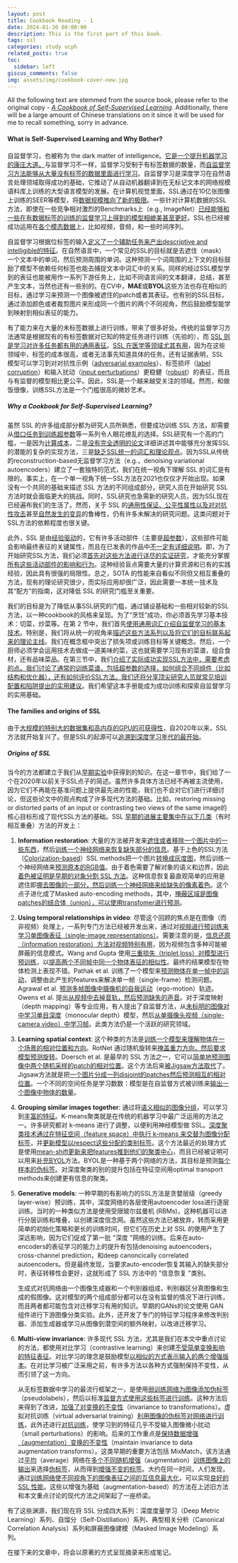 ```yaml
---
layout: post
title: Cookbook Reading - 1
date: 2024-01-30 08:00:00
description: This is the first part of this book.
tags: ssl
categories: study ucph
related_posts: true
toc: 
  sidebar: left
giscus_comments: false
img: assets/img/cookbook-cover-new.jpg
---
```


All the following text are stemmed from the source book, please refer to the original copy - *[A Cookbook of Self-Supervised Learning](https://arxiv.org/pdf/2304.12210.pdf)*. Additionally, there will be a large amount of Chinese translations on it since it will be used for me to recall something, sorry in advance.

#### What is Self-Supervised Learning and Why Bother?

自监督学习，也被称为 the dark matter of intelligence。<u>它是一个提升机器学习的康庄大道。</u>与监督学习不一样，监督学习受制于有标签数据的数量，而<u>自监督学习方法能够从大量没有标签的数据里面进行学习</u>。自监督学习是深度学习在自然语言处理领域取得成功的基础，它推动了从自动机器翻译到在无标记文本的网络规模语料库上训练的大型语言模型的发展。在计算机视觉里面，SSL通过在10亿张图像上训练的SEER等模型，将<u>数据规模推向了新的极限</u>。一些针对计算机数据的SSL方法，即使在一些竞争相对激烈的Benchmarks上（e.g., ImageNet）<u>已经能够和一些在有数据标签的训练的监督学习上得到的模型相媲美甚至更好</u>。SSL也已经被成功运用在<u>各个模态数据</u>上，比如视频，音频，和一些时间序列。

自监督学习根据位标签的输入<u>定义了一个辅助任务来产出descriptive and intelligible的特征</u>。在自然语言中，一个常见的SSL的目标就是去遮住（mask）一个文本中的单词，然后预测周围的单词。这种预测一个词周围的上下文的目标鼓励了模型不依赖任何标签也能去捕捉文本中词汇中的关系。同样的经过SSL模型学到的表征也能被用作一系列下游任务上，比如不同语言间的文本翻译，总结，甚至产生文本，当然也还有一些别的。在CV中，**MAE**或**BYOL**这些方法也存在相似的目标，通过学习来预测一个图像被遮住的patch或者其表征。也有别的SSL目标，通过添加颜色或者裁剪图片来形成同一个图片的两个不同视角，然后鼓励模型能学到映射到相似表征的能力。

有了能力来在大量的未标签数据上进行训练，带来了很多好处。传统的监督学习方法通常是根据现有的有标签数据对已知的特定任务进行训练（先验的），而 <u>SSL 则是学习对许多任务都有用的通用表征</u>。<u>SSL 在医学等领域尤其有用</u>，因为在这些领域中，标签的成本很高，或者无法事先知道具体的任务。还有证据表明，SSL 模型可以学习到对对抗性示例（<u>adversarial examples</u>）、标签损坏（<u>label corruption</u>）和输入扰动（<u>input perturbations</u>）更稳健（<u>robust</u>）的表征，而且与有监督的模型相比更公平。因此，SSL是一个越来越受关注的领域。然而，和做饭很像，训练SSL方法是一个门槛很高的微妙艺术。

##### Why a Cookbook for Self-Supervised Learning?

虽然 SSL 的许多组成部分都为研究人员所熟悉，但要成功训练 SSL 方法，却需要从<u>借口任务到训练超参数</u>等一系列令人眼花缭乱的选择。SSL研究有一个高的门槛，一是因为<u>计算成本</u>，二是<u>没有完全透明的论文</u>详细讲述其中能够充分发挥SSL的潜能的复杂的实现方法，三是<u>缺乏SSL统一的词汇和理论观点</u>。因为SSL从传统的reconstruction-based无监督学习方法（e.g.，denoising variational autoencoders）建立了一套独特的范式，我们在统一视角下理解 SSL 的词汇是有限的。事实上，在一个单一视角下统一SSL方法在2021也仅仅才开始出现。如果没有一个共同的基础来描述 SSL 方法的不同组成部分，研究人员在开始研究 SSL 方法时就会面临更大的挑战。同时，SSL研究也急需新的研究人员，因为SSL现在已经遍布我们的生活了。然而，关于 SSL 的<u>通用性保证、公平性属性以及对对抗性攻击</u>甚至<u>自然发生的变异</u>的鲁棒性，仍有许多未解决的研究问题。这类问题对于SSL方法的依赖程度也很关键。

此外，SSL 是由<u>经验驱动</u>的，它有许多活动部件（主要是<u>超参数</u>），这些部件可能会影响最终表征的关键属性，而且在已发表的作品中<u>不一定有详细说明</u>。即，为了开始研究SSL方法，我们必须<u>首先对这些方法进行详尽的实证研究</u>，才能充分掌握<u>所有这些活动部件的影响和行为</u>。这种经验盲点需要大量的计算资源和已有的实践经验，因此具有很强的局限性。总之，SOTA 的性能来自看似不同但又相互重叠的方法，现有的理论研究很少，而实际应用却很广泛，因此需要一本统一技术及其“配方”的指南，这对降低 SSL 的研究门槛至关重要。

我们的目标是为了降低从事SSL研究的门槛，通过铺设基础和一些相对较新的SSL方法，以一种cookbook的风格来呈现。为了“烹饪”成功，你必须首先学习基本技术：切菜，炒菜等。在第 2 节中，我们首先<u>使用通用词汇介绍自监督学习的基本技术</u>。特别是，我们将从统一的视角来<u>描述这些方法系列以及将它们的目标联系起来的理论主线</u>。我们在概念框中突出了损失项或训练目标等关键概念。然后，一个厨师必须学会运用技术去做成一道美味的菜，这也就需要学习现有的菜谱，组合食材，还有品味菜品。在第三节中，我们<u>介绍了实际成功实现SSL方法中，需要考虑的点。我们讨论了通常的训练菜谱，包括超参数的选择，如何组合不同组件（比如结构和优化器），还有如何评价SSL方法。我们还将分享顶尖研究人员就常见培训配置和陷阱提出的实用建议</u>。我们希望这本手册能成为成功训练和探索自监督学习的实用基础。

#### The families and origins of SSL

由于<u>大规模的特别大的数据集和高内存的GPU的可获得性</u>，自2020年以来，SSL方法就开始复兴了。但是SSL的起源可以<u>追溯到深度学习年代的最开始</u>。

##### Origins of SSL

当今的方法都建立于我们从<u>早期实验</u>中获得到的知识。在这一章节中，我们给了一个在2020年以前关于SSL点子的简述。虽然许多具体方法已经不再被主流使用，因为它们不再能在基准问题上提供最先进的性能，我们也不会对它们进行详细讨论，但这些论文中的观点构成了许多现代方法的基础。比如，restoring missing or distorted parts of an input or contrasting two views of the same image的核心目标形成了现代SSL方法的基础。SSL <u>早期的进展主要集中在以下几类</u>（有时相互重叠）方法的开发上：

1. **Information restoration**: 大量的方法被开发来<u>遮住或者移除一个图片中的一些东西</u>，然后<u>训练一个神经网络来恢复缺失部分的信息</u>。基于上色的SSL方法（<u>Colorization-based</u>）SSL methods把一个图片<u>转换成灰度图</u>，然后训练一个神经网络来<u>预测原本的RGB值</u>。由于着色需要了解对象的语义和边界，因此<u>着色被证明是早期的对象分割 SSL 方法</u>。这种信息恢复最直观简单的应用是遮住即<u>挪去图像的一部分，然后训练一个神经网络来给缺失的像素着色</u>。这个点子进化成了Masked auto-encoding methods，其中，<u>掩蔽区域是图像patches的结合体（union），可以使用transfomer进行预测</u>。

2. **Using temporal relationships in video**: 尽管这个回顾的焦点是在图像（而非视频）处理上，一系列专门方法已经被开发出来，通过对<u>视频进行预训练来学习单图像表征（single-image representations）</u>。需要注意的是，<u>信息还原（information restoration）方法对视频特别有用</u>，因为视频包含多种可能被屏蔽的信息模式。Wang and Gupta 使用<u>三重损失（triplet loss）对模型进行预训练</u>，以<u>提高两个不同帧中同一个物体表征的相似性</u>。最终的结果模型在物体检测上表现不错。Pathak et al. 训练了一个模型来<u>预测物体在单一帧中的运动</u>，调整由此产生的features来解决单一帧（single-frame）检测问题。Agrawal et al. <u>预测多帧图像中摄像机的自我运动</u>（ego-motion）轨迹。Owens et al. 提出<u>从视频中去掉音轨，然后预测缺失的声音</u>。对于深度映射（depth mapping）等专业应用，有人提出了自监督方法，从<u>未标明的图像对中学习单目深度</u>（monocular depth）模型，然后<u>从单摄像头视频（single-camera video）中学习帧</u>。此类方法仍是一个活跃的研究领域。

3. **Learning spatial context**: 这个种类的方法是<u>训练一个模型来理解物体在一个场景的相对位置和方向</u>。RotNet 通过随机旋转来<u>掩盖重力方向，然后要求模型预测旋转</u>。Doersch et al. 是最早的 SSL 方法之一，它可以<u>简单地预测图像中两个随机采样的patch的相对位置</u>。这个方法后来<u>被Jigsaw方法取代</u>了。Jigsaw方法就是把<u>一个图片分成一列disjoint的patches然后预测相互的相对位置</u>。一个不同的空间任务是学习数数：模型是在自监督方式被训练来<u>输出一个图像中物体的数量</u>。

4. **Grouping similar images together**: 通过将<u>语义相似的图像分组</u>，可以学习到<u>丰富的特征</u>。K-means聚类就是在传统的机器学习中最广泛运用的方法之一。许多研究都对 k-means 进行了调整，以便利用神经模型做 SSL。<u>深度聚类技术通过在特征空间（feature space）中执行 k-means 来交替为图像分配标签</u>，并<u>更新模型以respect这些分配的类别标签</u>。这个方法最近的处理方式是使用<u>mean-shift更新来把features推到他们的聚类中心</u>，而且已经被证明可以用来<u>补充BYOL</u>方法。BYOL是一种基于两个网络的方法，其目标是预测<u>每个样本的伪标签</u>。对深度聚类的别的提升包括在特征空间用optimal transport methods来创建更有信息的聚类。

5. **Generative models**: 一种早期的有影响力的SSL方法是贪婪层级（greedy layer-wise）预训练，其中，深度网络的各层使用autoencoder loss进行逐层训练。当时的一种类似方法是使用受限玻尔兹曼机 (RBMs)，这种机器可以进行分层训练和堆叠，以创建深度信念网。虽然这些方法已被放弃，转而采用更简单的初始化策略和更长的训练时间，但它们在历史上对 SSL 的使用产生了深远影响，因为它们促成了第一批 "深度 "网络的训练。后来在auto-encoders的表征学习的能力上的提升有包括denoising autoencoders，cross-channel prediction，和deep canoncically correlated autoencoders。但是最终发现，当要求auto-encoder恢复其输入的缺失部分时，表征转移性会更好，这就形成了 SSL 方法中的 "信息恢复 "类别。

   生成式对抗网络由一个图像生成器和一个判别器组成，判别器区分真图像和生成的假图像。这对模型的两个组成部分都可以在没有监督的情况下进行训练，而且两者都可能包含对迁移学习有用的知识。早期的GANs的论文使用 GAN 组件进行下游图像分类实验。此外，还开发了专门的特征学习程序来修改判别器、添加生成器或学习从图像到潜空间的额外映射，以改进迁移学习。

6. **Multi-view invariance**: 许多现代 SSL 方法，尤其是我们在本文中重点讨论的方法，都使用对比学习（contrastive learning）来创建<u>不受简单变换影响的特征表征</u>。对比学习的理念是鼓励模型<u>以相似的方式表示输入的两个增强版本</u>。在对比学习被广泛采用之前，有许多方法以各种方式强制保持不变性，从而引领了这一方向。

   从无标签数据中学习的最流行框架之一，是使用<u>弱训练网络为图像添加伪标签</u>（pseudolabels），然后以标准<u>监督方式使用这些标签进行训练</u>。这种方法后来得到了改进，<u>加强了对变换的不变性</u>（invariance to transformations）。虚拟对抗训练（virtual adversarial training）<u>利用图像的伪标签对网络进行训练</u>，此外还进行<u>对抗训练</u>，使学习到的特征几乎不受输入图像微小扰动（small perturbations）的影响。后来的工作重点是<u>保持数据增强（augmentation）变换的不变性</u>（maintain invariance to data augmentation transforms）。这类早期的重要方法包括 MixMatch，该方法通过<u>平均</u>（average）网络在<u>多个不同随机增强</u>（augmentation）<u>训练图像上的输出</u>来选择<u>伪标签</u>，从而得到<u>增强不变的标签</u>。大约在同一时间，人们发现，通过<u>训练网络使不同视角下的图像表征之间的互信息最大化</u>，可以实现<u>良好的 SSL 性能</u>。这些以增强为基础（augmentation-based）的方法在上述旧方法和本文重点讨论的现代方法之间架起了一座桥梁。

有了这些渊源，我们现在将 SSL 分成四大系列：深度度量学习（Deep Metric Learning）系列、自馏分（Self-Distillation）系列、典型相关分析（Canonical Correlation Analysis）系列和屏蔽图像建模（Masked Image Modeling）系列。

在接下来的文章中，将会以原著的方式呈现摘录来形成笔记。

